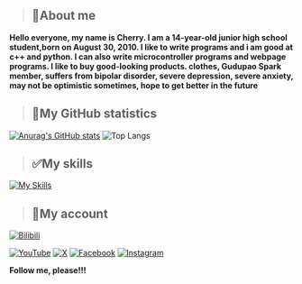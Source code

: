 > ## **📖About me**

**Hello everyone, my name is Cherry. I am a 14-year-old junior high school student,born on August 30, 2010. I like to write programs and i am good at c++ and python. I can also write microcontroller programs and webpage programs. I like to buy good-looking products. clothes, Gudupao Spark member, suffers from bipolar disorder, severe depression, severe anxiety, may not be optimistic sometimes, hope to get better in the future**

> ## **🧋My GitHub statistics**

[![Anurag's GitHub stats](https://github-readme-stats.vercel.app/api?username=dongguacute)](https://github.com/anuraghazra/github-readme-stats) ![Top Langs](https://github-readme-stats.vercel.app/api/top-langs/?username=dongguacute&exclude_repo=github-readme-stats,anuraghazra.github.io)





> ## **✅My skills**

[![My Skills](https://skillicons.dev/icons?i=js,html,css,ts,vue,vite,py,go,flutter,vscode,figma,arduino,astro,au,cloudflare,docker,electron,git,github,githubactions,linux,md,mongodb,mysql,nextjs,nodejs,nginx,nuxt,ps,pr,sqlite,tailwind,vercel,wordpress,workers,ubuntu,debian,bash)](https://skillicons.dev)

> ## **🌈My account**

[![Bilibili](https://img.shields.io/badge/Bilibili-white?logo=bilibili)](https://space.bilibili.com/1486590453)

[![YouTube](https://img.shields.io/badge/Youtube-red?logo=youtube)](https://www.youtube.com/@dongguacute)
[![X](https://img.shields.io/badge/Twitter-black?logo=x)](https://twitter.com/Dongguacute)
[![Facebook](https://img.shields.io/badge/Facebook-blue?logo=facebook)](https://www.facebook.com/Dongguacute)
[![Instagram](https://img.shields.io/badge/instagram-white?logo=instagram)](https://www.instagram.com/dongguacute)

**Follow me, please!!!**
